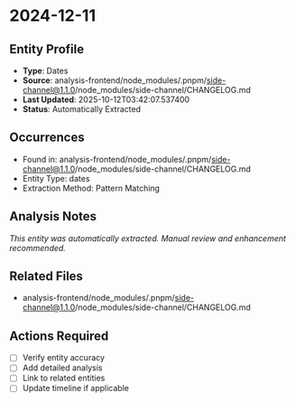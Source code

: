 # 2024-12-11

## Entity Profile
- **Type**: Dates
- **Source**: analysis-frontend/node_modules/.pnpm/side-channel@1.1.0/node_modules/side-channel/CHANGELOG.md
- **Last Updated**: 2025-10-12T03:42:07.537400
- **Status**: Automatically Extracted

## Occurrences
- Found in: analysis-frontend/node_modules/.pnpm/side-channel@1.1.0/node_modules/side-channel/CHANGELOG.md
- Entity Type: dates
- Extraction Method: Pattern Matching

## Analysis Notes
*This entity was automatically extracted. Manual review and enhancement recommended.*

## Related Files
- analysis-frontend/node_modules/.pnpm/side-channel@1.1.0/node_modules/side-channel/CHANGELOG.md

## Actions Required
- [ ] Verify entity accuracy
- [ ] Add detailed analysis
- [ ] Link to related entities
- [ ] Update timeline if applicable

